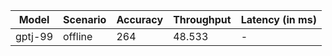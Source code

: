 | Model   | Scenario   |   Accuracy |   Throughput | Latency (in ms)   |
|---------|------------|------------|--------------|-------------------|
| gptj-99 | offline    |        264 |       48.533 | -                 |